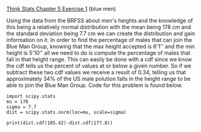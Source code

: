 [Think Stats Chapter 5 Exercise 1](http://greenteapress.com/thinkstats2/html/thinkstats2006.html#toc50) (blue men)

Using the data from the BRFSS about men's heights and the knowledge of this being a relatively normal distribution with the mean being 178 cm and the standard deviation being 7.7 cm we can create the distribution and gain information on it.  In order to find the percentage of males that can join the Blue Man Group, knowing that the max height accepted is 6'1'' and the min height is 5'10'' all we need to do is compute the percentage of males that fall in that height range.  This can easily be done with a cdf since we know the cdf tells us the percent of values at or below a given number.  So if we subtract these two cdf values we receive a result of 0.34, telling us that approximately 34% of the US male polution falls in the height range to be able to join the Blue Man Group.  Code for this problem is found below.  
```{python}
import scipy.stats
mu = 178
sigma = 7.7
dist = scipy.stats.norm(loc=mu, scale=sigma)

print(dist.cdf(185.42)-dist.cdf(177.8))
```
